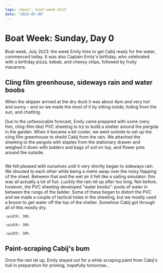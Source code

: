 ```yaml
---
tags: repair, boat-week-2k23
date: "2023-07-09"
---
```


# Boat Week: Sunday, Day 0
Boat week, July 2k23: the week Emily tries to get Cabij ready for the water, commenced today. 
It was also Captain Emily's birthday, who celebrated with a birthday pizza, kebab, and cheesy chips, followed by fruity macarons.

## Cling film greenhouse, sideways rain and water boobs
When the skipper arrived at the dry dock it was about 4pm and very hot and sunny - and so we made the most of it by sitting inside, hiding from the sun, and chatting.

Due to the unfavourable forecast, Emily came prepared with some (very thin, cling-film-like) PVC sheeting to try to build a shelter around the pergola in the garden.
When it became a bit cooler, we went outside to set up the cling film greenhouse to sheild Cabij from the rain. 
We attached the sheeting to the pergola with staples from the stationary drawer and weighed it down with ladders and bags of soil on top, and flower pots around the outside.

```{image}  ../../images/clingfilm-greenhouse.jpg
```

We felt pleased with ourselves until it very shortly began to sideways rain.
We shouted to each other while being a metre away over the noisy flapping of the sheet.
Between that and the wet air it felt like a sailing simulator: this was all actually a lot of fun.
Luckily the rain let up after too long. 
Not before, however, the PVC sheeting developed "water boobs": pools of water in between the rungs of the ladder.
Some of these began to distort the PVC and we made a couple of tactical holes in the sheeting, but we mostly used a broom to get water off the top of the shelter.
Somehow Cabij got through all of this mostly dry.

```{image}  ../../images/water-boob.jpg
:width: 30%
```
```{image}  ../../images/dripping.jpg
:width: 30%
```
```{image}  ../../images/broom.jpg
:width: 30%
```

## Paint-scraping Cabij's bum 
Once the rain let up, Emily stayed out for a while scraping paint from Cabij's hull in preparation for priming, hopefully tomorrow...

